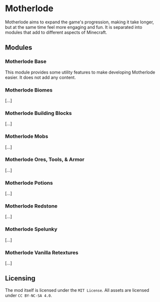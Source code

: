 # Motherlode
Motherlode aims to expand the game's progression, making it take longer, but at the same time feel more engaging and fun. 
It is separated into modules that add to different aspects of Minecraft.

## Modules

### Motherlode Base
This module provides some utility features to make developing Motherlode easier. It does not add any content.

### Motherlode Biomes
[...]

### Motherlode Building Blocks
[...]

### Motherlode Mobs
[...]

### Motherlode Ores, Tools, & Armor
[...]

### Motherlode Potions
[...]

### Motherlode Redstone
[...]

### Motherlode Spelunky
[...]

### Motherlode Vanilla Retextures
[...]

## Licensing
The mod itself is licensed under the `MIT License`. 
All assets are licensed under `CC BY-NC-SA 4.0`.
